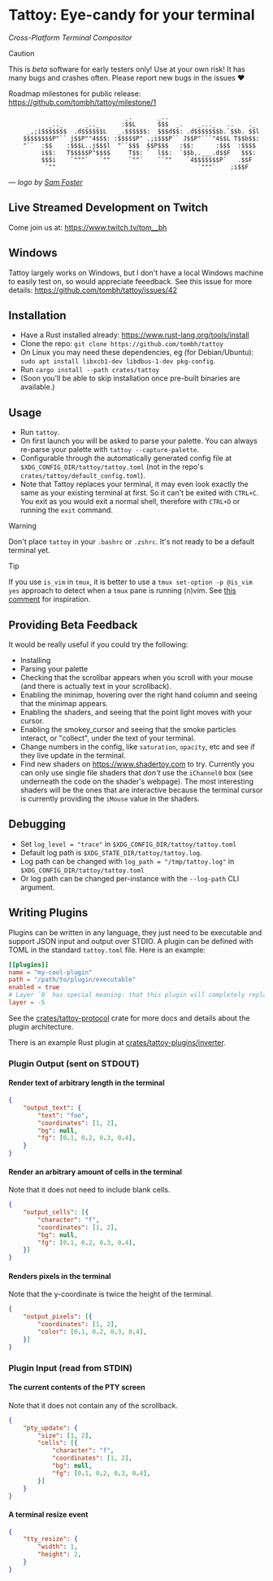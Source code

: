 # Tattoy: Eye-candy for your terminal

_Cross-Platform Terminal Compositor_


> [!CAUTION]
> This is _beta_ software for early testers only! Use at your own risk!
> It has many bugs and crashes often. Please report new bugs in the issues ❤️

Roadmap milestones for public release: https://github.com/tombh/tattoy/milestone/1


```
                                _.       _..
           _.._      _.._      :$$L      $$$  _.    _..._   ..    ._
     _,;i$$$$$$$  .d$$$$$$L   _.$$$$$$:  $$$d$$: .d$$$$$$$b.`$$b. $$l
    $$$$$$$$P"`` j$$P""4$$$: :$$$$$P" .;i$$$P`` J$$P"```"4$$L T$$b$$:
    "``  :$$    :$$$L..j$$$l  "``$$$  $$P$$$   :$$:      :$$$  :$$$$
         i$$:   T$$$$$P"$$$$     T$$: `  l$$:  `$$b,.___.d$$F   $$$:
         $$$i    `"""`   `""     `""`    ``""    `4$$$$$$$P`   .$$F
          `""                                       `"""`    ;i$$F

```
— _logo by [Sam Foster](https://cmang.org)_

## Live Streamed Development on Twitch
Come join us at: https://www.twitch.tv/tom__bh

## Windows
Tattoy largely works on Windows, but I don't have a local Windows machine to easily test on, so would appreciate feeedback. See this issue for more details: https://github.com/tombh/tattoy/issues/42

## Installation
* Have a Rust installed already: https://www.rust-lang.org/tools/install
* Clone the repo: `git clone https://github.com/tombh/tattoy`
* On Linux you may need these dependencies, eg (for Debian/Ubuntu): `sudo apt install libxcb1-dev libdbus-1-dev pkg-config`.
* Run `cargo install --path crates/tattoy`
* (Soon you'll be able to skip installation once pre-built binaries are available.)

## Usage
* Run `tattoy`.
* On first launch you will be asked to parse your palette. You can always re-parse your palette with `tattoy --capture-palette`.
* Configurable through the automatically generated config file at `$XDG_CONFIG_DIR/tattoy/tattoy.toml` (not in the repo's `crates/tattoy/default_config.toml`).
* Note that Tattoy replaces your terminal, it may even look exactly the same as your existing terminal at first. So it can't be exited with `CTRL+C`. You exit as you would exit a normal shell, therefore with `CTRL+D` or running the `exit` command.

> [!WARNING]
> Don't place `tattoy` in your `.bashrc` or `.zshrc`. It's not ready to be a default terminal yet.

> [!TIP]
> If you use `is_vim` in `tmux`, it is better to use a `tmux set-option -p @is_vim yes` approach to detect when a `tmux` pane is running (n)vim. See [this comment](https://github.com/christoomey/vim-tmux-navigator/issues/295#issuecomment-1123455337) for inspiration.

## Providing Beta Feedback
It would be really useful if you could try the following:
* Installing
* Parsing your palette
* Checking that the scrollbar appears when you scroll with your mouse (and there is actually text in your scrollback).
* Enabling the minimap, hovering over the right hand column and seeing that the minimap appears.
* Enabling the shaders, and seeing that the point light moves with your cursor.
* Enabling the smokey_cursor and seeing that the smoke particles interact, or "collect", under the text of your terminal.
* Change numbers in the config, like `saturation`, `opacity`, etc and see if they live update in the terminal.
* Find new shaders on https://www.shadertoy.com to try. Currently you can only use single file shaders that _don't_ use the `iChannel0` box (see underneath the code on the shader's webpage). The most interesting shaders will be the ones that are interactive because the terminal cursor is currently providing the `iMouse` value in the shaders.

## Debugging
* Set `log_level = "trace"` in `$XDG_CONFIG_DIR/tattoy/tattoy.toml`
* Default log path is `$XDG_STATE_DIR/tattoy/tattoy.log`.
* Log path can be changed with `log_path = "/tmp/tattoy.log"` in `$XDG_CONFIG_DIR/tattoy/tattoy.toml`
* Or log path can be changed per-instance with the `--log-path` CLI argument.

## Writing Plugins
Plugins can be written in any language, they just need to be executable and support JSON input and output over STDIO. A plugin can be defined with TOML in the standard `tattoy.toml` file. Here is an example:
```toml
[[plugins]]
name = "my-cool-plugin"
path = "/path/to/plugin/executable"
enabled = true
# Layer `0` has special meaning: that this plugin will completely replace the user's TTY.
layer = -5
```

See the [crates/tattoy-protocol](crates/tattoy-protocol) crate for more docs and details about the plugin architecture.

There is an example Rust plugin at [crates/tattoy-plugins/inverter](crates/tattoy-plugins/inverter).

### Plugin Output (sent on STDOUT)

#### Render text of arbitrary length in the terminal
```json
{
    "output_text": {
        "text": "foo",
        "coordinates": [1, 2],
        "bg": null,
        "fg": [0.1, 0.2, 0.3, 0.4],
    }
}
```

#### Render an arbitrary amount of cells in the terminal
Note that it does not need to include blank cells.
```json
{
    "output_cells": [{
        "character": "f",
        "coordinates": [1, 2],
        "bg": null,
        "fg": [0.1, 0.2, 0.3, 0.4],
    }]
}
```

#### Renders pixels in the terminal
Note that the y-coordinate is twice the height of the terminal.
```json
{
    "output_pixels": [{
        "coordinates": [1, 2],
        "color": [0.1, 0.2, 0.3, 0.4],
    }]
}
```

### Plugin Input (read from STDIN)

#### The current contents of the PTY screen
Note that it does not contain any of the scrollback.
```json
{
    "pty_update": {
        "size": [1, 2],
        "cells": [{
            "character": "f",
            "coordinates": [1, 2],
            "bg": null,
            "fg": [0.1, 0.2, 0.3, 0.4],
        }]
    }
}

```

#### A terminal resize event
```json
{
    "tty_resize": {
        "width": 1,
        "height": 2,
    }
}
```
